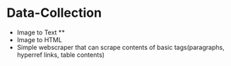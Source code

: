 # Data-Collection
* Image to Text
**
* Image to HTML
* Simple webscraper that can scrape contents of basic tags(paragraphs, hyperref links, table contents)
